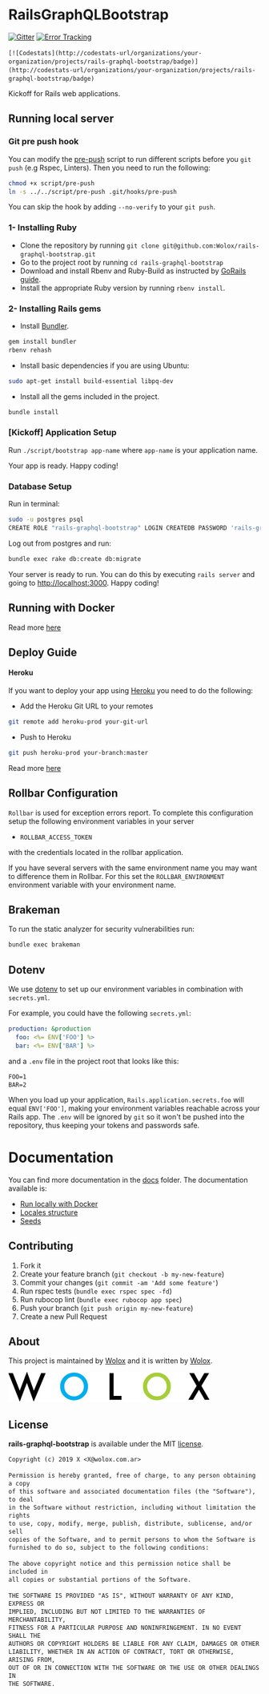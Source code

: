 RailsGraphQLBootstrap
===============

[![Gitter](https://badges.gitter.im/Join%20Chat.svg)](https://gitter.im/Wolox/rails-graphql-bootstrap?utm_source=badge&utm_medium=badge&utm_campaign=pr-badge&utm_content=badge)
[![Error Tracking](https://d26gfdfi90p7cf.cloudfront.net/rollbar-badge.144534.o.png)](https://rollbar.com)

`[![Codestats](http://codestats-url/organizations/your-organization/projects/rails-graphql-bootstrap/badge)](http://codestats-url/organizations/your-organization/projects/rails-graphql-bootstrap/badge)`

Kickoff for Rails web applications.

## Running local server

### Git pre push hook

You can modify the [pre-push](script/pre-push) script to run different scripts before you `git push` (e.g Rspec, Linters). Then you need to run the following:

```bash
chmod +x script/pre-push
ln -s ../../script/pre-push .git/hooks/pre-push
```

You can skip the hook by adding `--no-verify` to your `git push`.

### 1- Installing Ruby

- Clone the repository by running `git clone git@github.com:Wolox/rails-graphql-bootstrap.git`
- Go to the project root by running `cd rails-graphql-bootstrap`
- Download and install Rbenv and Ruby-Build as instructed by [GoRails guide](https://gorails.com/setup).
- Install the appropriate Ruby version by running `rbenv install`.

### 2- Installing Rails gems

- Install [Bundler](http://bundler.io/).

```bash
gem install bundler
rbenv rehash
```
- Install basic dependencies if you are using Ubuntu:

```bash
sudo apt-get install build-essential libpq-dev
```

- Install all the gems included in the project.

```bash
bundle install
```

### [Kickoff] Application Setup

Run `./script/bootstrap app-name` where `app-name` is your application name.

Your app is ready. Happy coding!

### Database Setup

Run in terminal:

```bash
sudo -u postgres psql
CREATE ROLE "rails-graphql-bootstrap" LOGIN CREATEDB PASSWORD 'rails-graphql-bootstrap';
```

Log out from postgres and run:

```bash
bundle exec rake db:create db:migrate
```

Your server is ready to run. You can do this by executing `rails server` and going to [http://localhost:3000](http://localhost:3000). Happy coding!

## Running with Docker

Read more [here](docs/docker.md)

## Deploy Guide

#### Heroku

If you want to deploy your app using [Heroku](https://www.heroku.com) you need to do the following:

- Add the Heroku Git URL to your remotes

```bash
git remote add heroku-prod your-git-url
```

- Push to Heroku

```bash
git push heroku-prod your-branch:master
```

Read more [here](https://devcenter.heroku.com/articles/getting-started-with-rails6)

## Rollbar Configuration

`Rollbar` is used for exception errors report. To complete this configuration setup the following environment variables in your server
- `ROLLBAR_ACCESS_TOKEN`

with the credentials located in the rollbar application.

If you have several servers with the same environment name you may want to difference them in Rollbar. For this set the `ROLLBAR_ENVIRONMENT` environment variable with your environment name.

## Brakeman

To run the static analyzer for security vulnerabilities run:

```bash
bundle exec brakeman
```

## Dotenv

We use [dotenv](https://github.com/bkeepers/dotenv) to set up our environment variables in combination with `secrets.yml`.

For example, you could have the following `secrets.yml`:

```yml
production: &production
  foo: <%= ENV['FOO'] %>
  bar: <%= ENV['BAR'] %>
```

and a `.env` file in the project root that looks like this:

```
FOO=1
BAR=2
```

When you load up your application, `Rails.application.secrets.foo` will equal `ENV['FOO']`, making your environment variables reachable across your Rails app.
The `.env` will be ignored by `git` so it won't be pushed into the repository, thus keeping your tokens and passwords safe.

# Documentation

You can find more documentation in the [docs](docs) folder. The documentation available is:

- [Run locally with Docker](docs/docker.md)
- [Locales structure](docs/locales.md)
- [Seeds](docs/seeds.md)

## Contributing

1. Fork it
2. Create your feature branch (`git checkout -b my-new-feature`)
3. Commit your changes (`git commit -am 'Add some feature'`)
4. Run rspec tests (`bundle exec rspec spec -fd`)
5. Run rubocop lint (`bundle exec rubocop app spec`)
6. Push your branch (`git push origin my-new-feature`)
7. Create a new Pull Request

## About

This project is maintained by [Wolox](https://github.com/wolox) and it is written by [Wolox](http://www.wolox.com.ar).

![Wolox](https://raw.githubusercontent.com/Wolox/press-kit/master/logos/logo_banner.png)

## License

**rails-graphql-bootstrap** is available under the MIT [license](LICENSE).

    Copyright (c) 2019 X <X@wolox.com.ar>

    Permission is hereby granted, free of charge, to any person obtaining a copy
    of this software and associated documentation files (the "Software"), to deal
    in the Software without restriction, including without limitation the rights
    to use, copy, modify, merge, publish, distribute, sublicense, and/or sell
    copies of the Software, and to permit persons to whom the Software is
    furnished to do so, subject to the following conditions:

    The above copyright notice and this permission notice shall be included in
    all copies or substantial portions of the Software.

    THE SOFTWARE IS PROVIDED "AS IS", WITHOUT WARRANTY OF ANY KIND, EXPRESS OR
    IMPLIED, INCLUDING BUT NOT LIMITED TO THE WARRANTIES OF MERCHANTABILITY,
    FITNESS FOR A PARTICULAR PURPOSE AND NONINFRINGEMENT. IN NO EVENT SHALL THE
    AUTHORS OR COPYRIGHT HOLDERS BE LIABLE FOR ANY CLAIM, DAMAGES OR OTHER
    LIABILITY, WHETHER IN AN ACTION OF CONTRACT, TORT OR OTHERWISE, ARISING FROM,
    OUT OF OR IN CONNECTION WITH THE SOFTWARE OR THE USE OR OTHER DEALINGS IN
    THE SOFTWARE.

